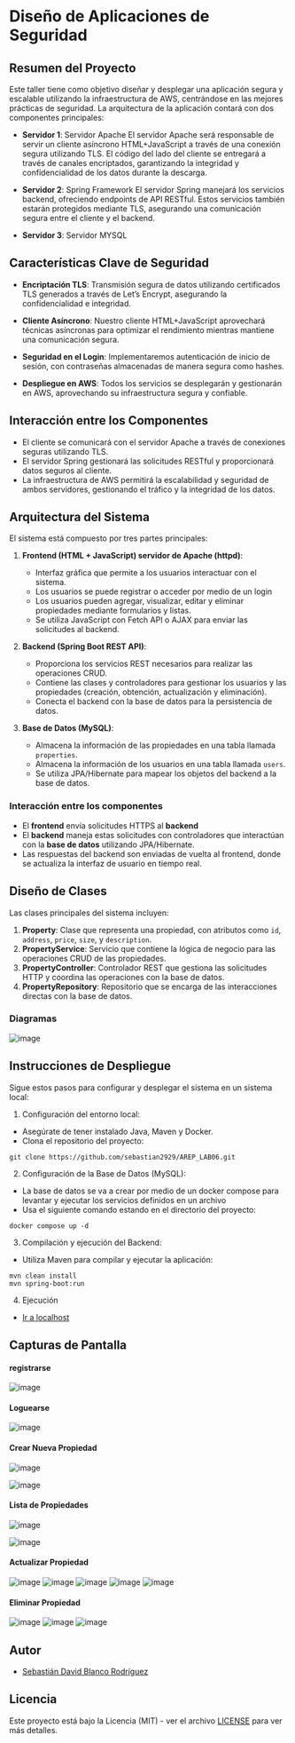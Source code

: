 # Diseño de Aplicaciones de Seguridad

## Resumen del Proyecto

Este taller tiene como objetivo diseñar y desplegar una aplicación segura y escalable utilizando la infraestructura de AWS, centrándose en las mejores prácticas de seguridad. La arquitectura de la aplicación contará con dos componentes principales:

- **Servidor 1**: Servidor Apache
El servidor Apache será responsable de servir un cliente asíncrono HTML+JavaScript a través de una conexión segura utilizando TLS. El código del lado del cliente se entregará a través de canales encriptados, garantizando la integridad y confidencialidad de los datos durante la descarga.

- **Servidor 2**: Spring Framework
El servidor Spring manejará los servicios backend, ofreciendo endpoints de API RESTful. Estos servicios también estarán protegidos mediante TLS, asegurando una comunicación segura entre el cliente y el backend.

- **Servidor 3**: Servidor MYSQL

## Características Clave de Seguridad

- **Encriptación TLS**: Transmisión segura de datos utilizando certificados TLS generados a través de Let’s Encrypt, asegurando la confidencialidad e integridad.

- **Cliente Asíncrono**: Nuestro cliente HTML+JavaScript aprovechará técnicas asíncronas para optimizar el rendimiento mientras mantiene una comunicación segura.
- **Seguridad en el Login**: Implementaremos autenticación de inicio de sesión, con contraseñas almacenadas de manera segura como hashes.
- **Despliegue en AWS**: Todos los servicios se desplegarán y gestionarán en AWS, aprovechando su infraestructura segura y confiable.

## Interacción entre los Componentes
- El cliente se comunicará con el servidor Apache a través de conexiones seguras utilizando TLS.
- El servidor Spring gestionará las solicitudes RESTful y proporcionará datos seguros al cliente.
- La infraestructura de AWS permitirá la escalabilidad y seguridad de ambos servidores, gestionando el tráfico y la integridad de los datos.

## Arquitectura del Sistema

El sistema está compuesto por tres partes principales:

1. **Frontend (HTML + JavaScript) servidor de Apache (httpd)**:
   - Interfaz gráfica que permite a los usuarios interactuar con el sistema.
   - Los usuarios se puede registrar o acceder por medio de un login
   - Los usuarios pueden agregar, visualizar, editar y eliminar propiedades mediante formularios y listas.
   - Se utiliza JavaScript con Fetch API o AJAX para enviar las solicitudes al backend.

2. **Backend (Spring Boot REST API)**:
   - Proporciona los servicios REST necesarios para realizar las operaciones CRUD.
   - Contiene las clases y controladores para gestionar los usuarios y las propiedades (creación, obtención, actualización y eliminación).
   - Conecta el backend con la base de datos para la persistencia de datos.

3. **Base de Datos (MySQL)**:
   - Almacena la información de las propiedades en una tabla llamada `properties`.
   - Almacena la información de los usuarios en una tabla llamada `users`.
   - Se utiliza JPA/Hibernate para mapear los objetos del backend a la base de datos.

### Interacción entre los componentes

- El **frontend** envía solicitudes HTTPS al **backend** 
- El **backend** maneja estas solicitudes con controladores que interactúan con la **base de datos** utilizando JPA/Hibernate.
- Las respuestas del backend son enviadas de vuelta al frontend, donde se actualiza la interfaz de usuario en tiempo real.

## Diseño de Clases

Las clases principales del sistema incluyen:

1. **Property**: Clase que representa una propiedad, con atributos como `id`, `address`, `price`, `size`, y `description`.
2. **PropertyService**: Servicio que contiene la lógica de negocio para las operaciones CRUD de las propiedades.
3. **PropertyController**: Controlador REST que gestiona las solicitudes HTTP y coordina las operaciones con la base de datos.
4. **PropertyRepository**: Repositorio que se encarga de las interacciones directas con la base de datos.

### Diagramas

![image](https://github.com/user-attachments/assets/fe7c4547-38f7-4690-b09e-58a780191be3)


## Instrucciones de Despliegue

Sigue estos pasos para configurar y desplegar el sistema en un sistema local:

1. Configuración del entorno local:
- Asegúrate de tener instalado Java, Maven y Docker.
- Clona el repositorio del proyecto:
``` 
git clone https://github.com/sebastian2929/AREP_LAB06.git
```
2. Configuración de la Base de Datos (MySQL):

- La base de datos se va a crear por medio de un docker compose para levantar y ejecutar los servicios definidos en un archivo
- Usa el siguiente comando estando en el directorio del proyecto:
``` 
docker compose up -d
```

3. Compilación y ejecución del Backend:
- Utiliza Maven para compilar y ejecutar la aplicación:
``` 
mvn clean install
mvn spring-boot:run
``` 

4. Ejecución

- [Ir a localhost](http://localhost:8080)

## Capturas de Pantalla

#### registrarse

![image](https://github.com/user-attachments/assets/8f0fb0c5-cc27-44a5-8d58-e00bbf4e3ff9)

#### Loguearse
![image](https://github.com/user-attachments/assets/0bf60703-39a7-411b-bbfb-9ea8107e1805)


#### Crear Nueva Propiedad
![image](https://github.com/user-attachments/assets/856217fd-0302-4942-9949-926875441407)

![image](https://github.com/user-attachments/assets/ebaead67-d48b-4168-85e4-d0a3d4593acf)

#### Lista de Propiedades

![image](https://github.com/user-attachments/assets/873260e5-459b-4fc0-afc3-49f271b30e6a)

![image](https://github.com/user-attachments/assets/ebaead67-d48b-4168-85e4-d0a3d4593acf)

#### Actualizar Propiedad

![image](https://github.com/user-attachments/assets/c9404fe0-9016-4af5-adda-3da055f7f54d)
![image](https://github.com/user-attachments/assets/6c30d03e-4870-4122-a3ab-561530d3b48f)
![image](https://github.com/user-attachments/assets/232249d5-1bbd-46e3-a4b3-75c8d8a64352)
![image](https://github.com/user-attachments/assets/e565e8dd-5df8-427f-a350-8b939b3c71b1)
![image](https://github.com/user-attachments/assets/21271101-6e0a-4310-a875-92e304d727e3)
#### Eliminar Propiedad


![image](https://github.com/user-attachments/assets/4e854806-2fe4-4fe1-82c0-3ea54a00578f)
![image](https://github.com/user-attachments/assets/b416409a-295e-4662-8d3d-102b119cf709)
![image](https://github.com/user-attachments/assets/afe5e23a-333a-4b60-be6f-fd6bea146127)



## Autor

- [Sebastián David Blanco Rodríguez](https://github.com/Sebastian2929)


## Licencia


Este proyecto está bajo la Licencia (MIT) - ver el archivo [LICENSE](LICENSE.md) para ver más detalles.


